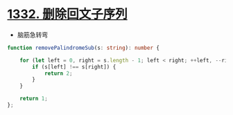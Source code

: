 
# [1332. 删除回文子序列](https://leetcode-cn.com/problems/remove-palindromic-subsequences/)

- 脑筋急转弯

```typescript
function removePalindromeSub(s: string): number {

    for (let left = 0, right = s.length - 1; left < right; ++left, --right) {
        if (s[left] !== s[right]) {
            return 2;
        }
    }

    return 1;
};
```
